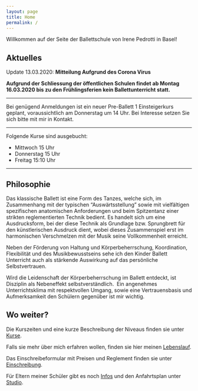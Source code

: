 ```yaml
---
layout: page
title: Home
permalink: /
---
```


Willkommen auf der Seite der Ballettschule von Irene Pedrotti in Basel!

## Aktuelles
Update 13.03.2020: **Mitteilung Aufgrund des Corona Virus**

**Aufgrund der
Schliessung der öffentlichen Schulen findet ab Montag 16.03.2020 bis zu den Frühlingsferien kein Ballettunterricht statt.** 



---

Bei genügend Anmeldungen ist ein neuer Pre-Ballett 1 Einsteigerkurs geplant, voraussichtlich am Donnerstag um 14 Uhr. Bei Interesse setzen Sie sich bitte mit mir in Kontakt.

---

Folgende Kurse sind ausgebucht:
* Mittwoch 15 Uhr
* Donnerstag 15 Uhr
* Freitag 15:10 Uhr

---

## Philosophie

Das klassische Ballett ist eine Form des Tanzes, welche sich, im Zusammenhang mit der typischen “Auswärtsstellung” sowie mit vielfältigen spezifischen anatomischen Anforderungen und beim Spitzentanz einer strikten reglementierten Technik bedient. Es handelt sich um eine Ausdrucksform, bei der diese Technik als Grundlage bzw. Sprungbrett für den künstlerischen Ausdruck dient, wobei dieses Zusammenspiel erst im harmonischen Verschmelzen mit der Musik seine Vollkommenheit erreicht.

Neben der Förderung von Haltung und Körperbeherrschung, Koordination, Flexibilität und des Musikbewusstseins sehe ich den Kinder Ballett Unterricht auch als stärkende Auswirkung auf das persönliche Selbstvertrauen.

Wird die Leidenschaft der Körperbeherrschung im Ballett entdeckt, ist Disziplin als Nebeneffekt selbstverständlich.  Ein angenehmes Unterrichtsklima mit respektvollen Umgang, sowie eine Vertrauensbasis und Aufmerksamkeit den Schülern gegenüber ist mir wichtig.


## Wo weiter?

Die Kurszeiten und eine kurze Beschreibung der Niveaus finden sie unter [Kurse](/kurse).

Falls sie mehr über mich erfahren wollen, finden sie hier meinen [Lebenslauf](/about).

Das Einschreibeformular mit Preisen und Reglement finden sie unter [Einschreibung](/einschreiben).

Für Eltern meiner Schüler gibt es noch [Infos](/infos) und den Anfahrtsplan unter [Studio](/studio).
